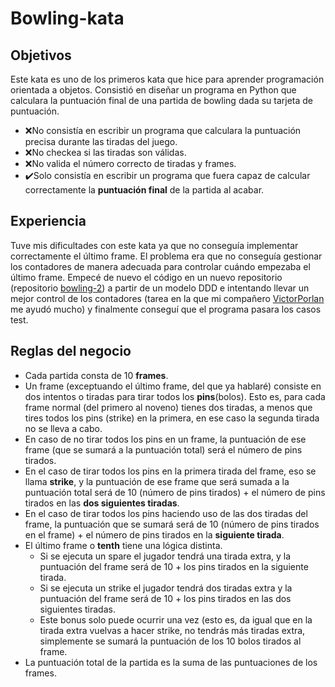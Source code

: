# Bowling-kata

## Objetivos

Este kata es uno de los primeros kata que hice para aprender programación orientada a objetos. Consistió en diseñar un programa en Python que calculara la puntuación final de una partida de bowling dada su tarjeta de puntuación.

- ❌No consistía en escribir un programa que calculara la puntuación precisa durante las tiradas del juego.
- ❌No checkea si las tiradas son válidas.
- ❌No valida el número correcto de tiradas y frames.
- ✔️Solo consistía en escribir un programa que fuera capaz de calcular correctamente la **puntuación final** de la partida al acabar.

## Experiencia
Tuve mis dificultades con este kata ya que no conseguía implementar correctamente el último frame. El problema era que no conseguía gestionar los contadores de manera adecuada para controlar cuándo empezaba el último frame. Empecé de nuevo el código en un nuevo repositorio (repositorio [bowling-2](https://github.com/BertaVR/Bowling-2/)) a partir de un modelo DDD e intentando llevar un mejor control de los contadores (tarea en la que mi compañero [VictorPorlan](https://github.com/VictorPorlan/) me ayudó mucho) y finalmente conseguí que el programa pasara los casos test.

## Reglas del negocio

- Cada partida consta de 10 **frames**.
- Un frame (exceptuando el último frame, del que ya hablaré) consiste en dos intentos o tiradas para tirar todos los **pins**(bolos). Esto es, para cada frame normal (del primero al noveno) tienes dos tiradas, a menos que tires todos los pins (strike) en la primera, en ese caso la segunda tirada no se lleva a cabo. 
- En caso de no tirar todos los pins en un frame, la puntuación de ese frame (que se sumará a la puntuación total) será el número de pins tirados.
- En el caso de tirar todos los pins en la primera tirada del frame, eso se llama **strike**, y la puntuación de ese frame que será sumada a la puntuación total será de 10 (número de pins tirados) + el número de pins tirados en las **dos siguientes tiradas**.
- En el caso de tirar todos los pins haciendo uso de las dos tiradas del frame, la puntuación que se sumará será de 10 (número de pins tirados en el frame) + el número de pins tirados en la **siguiente tirada**.
- El último frame o **tenth** tiene una lógica distinta. 
  - Si se ejecuta un spare el jugador tendrá una tirada extra, y la puntuación del frame será de 10 + los pins tirados en la siguiente tirada. 
  - Si se ejecuta un strike el jugador tendrá dos tiradas extra y la puntuación del frame será de 10 + los pins tirados en las dos siguientes tiradas.
  - Este bonus solo puede ocurrir una vez (esto es, da igual que en la tirada extra vuelvas a hacer strike, no tendrás más tiradas extra, simplemente se sumará la puntuación de los 10 bolos tirados al frame.
- La puntuación total de la partida es la suma de las puntuaciones de los frames.
